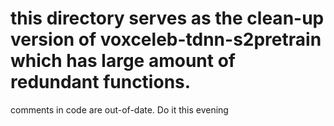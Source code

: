 # this directory serves as the clean-up version of voxceleb-tdnn-s2pretrain which has large amount of redundant functions.


comments in code are out-of-date. Do it this evening
